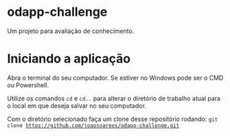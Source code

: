 # odapp-challenge
Um projeto para avaliação de conhecimento.


# Iniciando a aplicação
Abra o terminal do seu computador. Se estiver no Windows pode ser o CMD ou Powershell.

Utilize os comandos <code>cd</code> e <code>cd..</code> para alterar o diretório de trabalho atual para o local em que deseja salvar no seu computador.

Com o diretório selecionado faça um clone desse repositório rodando:
<code>git clone https://github.com/joaosoarees/odapp-challenge.git</code>


